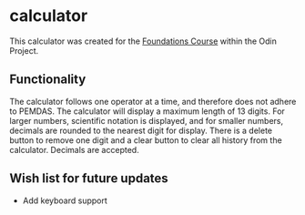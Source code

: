 # calculator
This calculator was created for the <a href="https://www.theodinproject.com/lessons/foundations-calculator">Foundations Course</a> within the Odin Project.

## Functionality
The calculator follows one operator at a time, and therefore does not adhere to PEMDAS. The calculator will display a maximum length of 13 digits. For larger numbers, scientific notation is displayed, and for smaller numbers, decimals are rounded to the nearest digit for display. There is a delete button to remove one digit and a clear button to clear all history from the calculator. Decimals are accepted.

## Wish list for future updates

- Add keyboard support